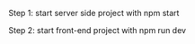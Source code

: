 Step 1: start server side project with 
npm start

Step 2: start front-end project with 
npm run dev
